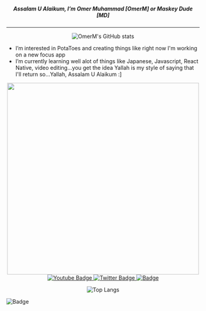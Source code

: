 <h5 align="center">Assalam U Alaikum, I’m Omer Muhammad [OmerM] or Maskey Dude [MD]</h5>
<hr>

<div align="center">
  
  ![OmerM's GitHub stats](https://github-readme-stats.vercel.app/api?username=MaskeyDude&show_icons=false&theme=tokyonight)

</div>

- I’m interested in PotaToes and creating things like right now I'm working on a new focus app
- I’m currently learning well alot of things like Japanese, Javascript, React Native, video editing...you get the idea
Yallah is my style of saying that I'll return so...Yallah, Assalam U Alaikum :]

<div align="center">
  <img src="https://media.giphy.com/media/ZCSZp478OpzSMpAAFc/giphy.gif" width="500"/>
</div>

<div align="center">
<a href="https://www.youtube.com/channel/UCojHdIfvB5lIHrYD577E_5g/featured" target="_blank">
<img src="https://img.shields.io/badge/Maskey%20Dude-black?logo=youtube&logoColor=white" alt="Youtube Badge"/>
</a>
<a href="https://twitter.com/maskeydude" target="_blank">
<img src="https://img.shields.io/badge/MaskeyDude-black?logo=twitter&logoColor=white" alt="Twitter Badge"/>
</a>
<a href="https://www.instagram.com/maskey_dude/" target="_blank">
<img src="https://img.shields.io/badge/maskey__dude-black?logo=instagram&logoColor=white" alt=" Badge"/>
</a>
</div>

<div align="center">
  
  ![Top Langs](https://github-readme-stats.vercel.app/api/top-langs/?username=MaskeyDude&layout=compact&theme=tokyonight)
  
</div>

<img src="" alt=" Badge"/>
